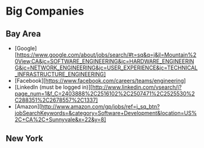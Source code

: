 # Big Companies


## Bay Area

* [Google][https://www.google.com/about/jobs/search/#t=sq&q=j&jl=Mountain%20View,CA&jc=SOFTWARE_ENGINEERING&jc=HARDWARE_ENGINEERING&jc=NETWORK_ENGINEERING&jc=USER_EXPERIENCE&jc=TECHNICAL_INFRASTRUCTURE_ENGINEERING]
* [Facebook][https://www.facebook.com/careers/teams/engineering]
* [LinkedIn (must be logged in)][http://www.linkedin.com/vsearch/j?page_num=1&f_C=2403888%2C2516102%2C2507471%2C2525530%2C288351%2C2678557%2C1337]
* [Amazon][http://www.amazon.com/gp/jobs/ref=j_sq_btn?jobSearchKeywords=&category=Software+Development&location=US%2C+CA%2C+Sunnyvale&x=22&y=8]

## New York